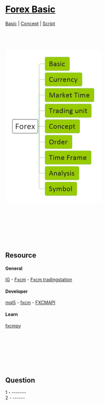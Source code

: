 <style>
.md0{margin-top: 150px;}
.md1{margin-top: 75px;}
.md2{margin-top: 50px;}
.md3{margin-top: 25px;}
.md4{margin-top: 10px;}
.tbl1 td#header{background-color: D1ECCF}
.tbl1 tr#header{background-color: D1ECCF}
</style>

# [<span style="color:black;">Forex Basic</span>](Forex.md)
[Basic](Forex-Basic.md) | [Concept](Forex-Concept.md) | [Script](Forex-Script.md)
<div class="md1"></div>


![](Forex.jpeg)


<div class="md0"></div>

## Resource
#### General
<a href="https://www.ig.com/en" target="_blank">IG</a> - 
<a href="https://www.fxcm.com/uk/" target="_blank">Fxcm</a> - 
<a href="https://tradingstation.fxcm.com/FreeDemo?lc=en_US" target="_blank">Fxcm tradingstation</a>
#### Developer
<a href="https://www.mql5.com/en" target="_blank">mql5</a> - 
<a href="https://github.com/fxcm" target="_blank">fxcm</a> - 
<a href="https://github.com/FXCMAPI" target="_blank">FXCMAPI</a>
#### Learn
<a href="https://fxcmpy.tpq.io/" target="_blank">fxcmpy</a>



<div class="md0"></div>

## Question
1 - -------
<br>
2 - ------
